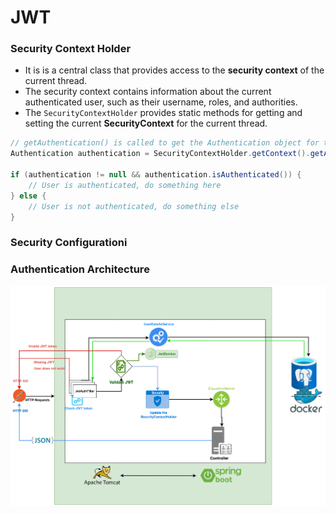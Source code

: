 # JWT

### Security Context Holder

- It is is a central class that provides access to the **security context** of the current thread. 
- The security context contains information about the current authenticated user, such as their username, roles, and authorities.
- The ``SecurityContextHolder`` provides static methods for getting and setting the current **SecurityContext** for the current thread.


```java
// getAuthentication() is called to get the Authentication object for the current user.
Authentication authentication = SecurityContextHolder.getContext().getAuthentication();

if (authentication != null && authentication.isAuthenticated()) {
    // User is authenticated, do something here
} else {
    // User is not authenticated, do something else
}

```

### Security Configurationi


### Authentication Architecture
![img.png](img.png)